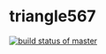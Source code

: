 # triangle567
[![build status of master](https://travis-ci.org/zhihuang-huang/Triangle567.svg?branch=master)](https://travis-ci.org/zhihuang-huang/Triangle567)
